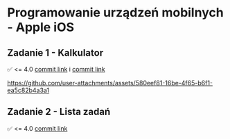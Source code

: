 # Programowanie urządzeń mobilnych - Apple iOS

## Zadanie 1 - Kalkulator 

✅ <= 4.0 [commit link](https://github.com/natkramarz/ios/commit/2c189198619154c1980cba5a1654038800543d19) i [commit link](https://github.com/natkramarz/ios/commit/adda4654332b67d762afa70942d30ddfe8cf7a74)

https://github.com/user-attachments/assets/580eef81-16be-4f65-b6f1-ea5c82b4a3a1

## Zadanie 2 - Lista zadań 

✅ <= 4.0 [commit link](https://github.com/natkramarz/ios/commit/aff03cd113f9b7067b57d5a89a0f3ce4c2f2d6cc)
